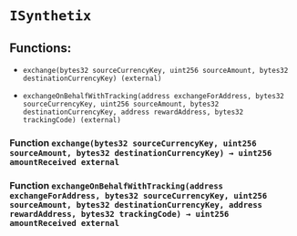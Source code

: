 # `ISynthetix`

## Functions:

- `exchange(bytes32 sourceCurrencyKey, uint256 sourceAmount, bytes32 destinationCurrencyKey) (external)`

- `exchangeOnBehalfWithTracking(address exchangeForAddress, bytes32 sourceCurrencyKey, uint256 sourceAmount, bytes32 destinationCurrencyKey, address rewardAddress, bytes32 trackingCode) (external)`

### Function `exchange(bytes32 sourceCurrencyKey, uint256 sourceAmount, bytes32 destinationCurrencyKey) → uint256 amountReceived external`

### Function `exchangeOnBehalfWithTracking(address exchangeForAddress, bytes32 sourceCurrencyKey, uint256 sourceAmount, bytes32 destinationCurrencyKey, address rewardAddress, bytes32 trackingCode) → uint256 amountReceived external`
